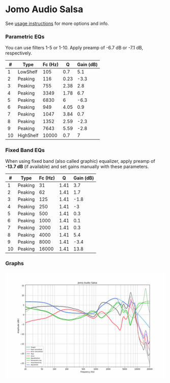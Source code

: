 # Jomo Audio Salsa
See [usage instructions](https://github.com/jaakkopasanen/AutoEq#usage) for more options and info.

### Parametric EQs
You can use filters 1-5 or 1-10. Apply preamp of -6.7 dB or -7.1 dB, respectively.

|   # | Type      |   Fc (Hz) |    Q |   Gain (dB) |
|-----|-----------|-----------|------|-------------|
|   1 | LowShelf  |       105 | 0.7  |         5.1 |
|   2 | Peaking   |       116 | 0.23 |        -3.3 |
|   3 | Peaking   |       755 | 2.38 |         2.8 |
|   4 | Peaking   |      3349 | 1.78 |         6.7 |
|   5 | Peaking   |      6830 | 6    |        -6.3 |
|   6 | Peaking   |       949 | 4.05 |         0.9 |
|   7 | Peaking   |      1047 | 3.84 |         0.7 |
|   8 | Peaking   |      1352 | 2.59 |        -2.3 |
|   9 | Peaking   |      7643 | 5.59 |        -2.8 |
|  10 | HighShelf |     10000 | 0.7  |         7   |

### Fixed Band EQs
When using fixed band (also called graphic) equalizer, apply preamp of **-13.7 dB** (if available) and set gains manually with these parameters.

|   # | Type    |   Fc (Hz) |    Q |   Gain (dB) |
|-----|---------|-----------|------|-------------|
|   1 | Peaking |        31 | 1.41 |         3.7 |
|   2 | Peaking |        62 | 1.41 |         1.7 |
|   3 | Peaking |       125 | 1.41 |        -1.8 |
|   4 | Peaking |       250 | 1.41 |        -3   |
|   5 | Peaking |       500 | 1.41 |         0.3 |
|   6 | Peaking |      1000 | 1.41 |         0.1 |
|   7 | Peaking |      2000 | 1.41 |         0.3 |
|   8 | Peaking |      4000 | 1.41 |         5.4 |
|   9 | Peaking |      8000 | 1.41 |        -3.4 |
|  10 | Peaking |     16000 | 1.41 |        13.8 |

### Graphs
![](./Jomo%20Audio%20Salsa.png)
